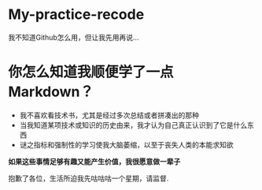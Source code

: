 # My-practice-recode
我不知道Github怎么用，但让我先用再说...

# 你怎么知道我顺便学了一点Markdown？
- 我不喜欢看技术书，尤其是经过多次总结或者拼凑出的那种
- 当我知道某项技术或知识的历史由来，我才认为自己真正认识到了它是什么东西
- 谜之指标和强制性的学习使我大脑萎缩，以至于丧失人类的本能求知欲

**如果这些事情足够有趣又能产生价值，我很愿意做一辈子**

抱歉了各位，生活所迫我先咕咕咕一个星期，请监督.

